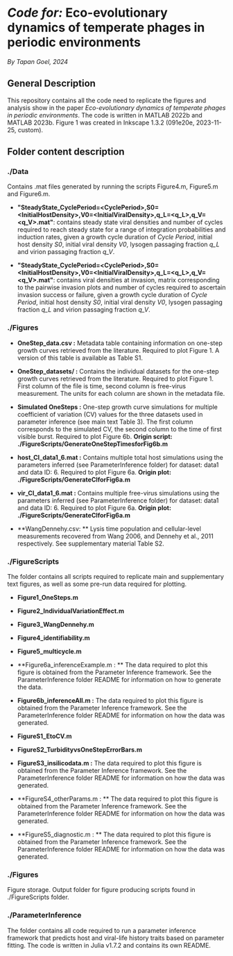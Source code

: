 # *Code for:* Eco-evolutionary dynamics of temperate phages in periodic environments
*By Tapan Goel, 2024*

## General Description

This repository contains all the code need to replicate the figures and analysis show in the paper *Eco-evolutionary dynamics of temperate phages in periodic environments*. The code is written in MATLAB 2022b and MATLAB 2023b. Figure 1 was created in Inkscape 1.3.2 (091e20e, 2023-11-25, custom).

## Folder content description

### ./Data

Contains .mat files generated by running the scripts Figure4.m, Figure5.m and Figure6.m. 
- **"SteadyState_CyclePeriod=\<CyclePeriod\>,S0=\<InitialHostDensity\>,V0=\<InitialViralDensity\>,q_L=\<q_L\>,q_V=\<q_V\>.mat"**: contains steady state viral densities and number of cycles required to reach steady state for a range of integration probabilities and induction rates, given a growth cycle duration of *Cycle Period*, initial host density *S0*, initial viral density *V0*, lysogen passaging fraction *q_L* and virion passaging fraction *q_V*.

- **"SteadyState_CyclePeriod=\<CyclePeriod\>,S0=\<InitialHostDensity\>,V0=\<InitialViralDensity\>,q_L=\<q_L\>,q_V=\<q_V\>.mat"**: contains viral densities at invasion, matrix corresponding to the pairwise invasion plots and number of cycles required to ascertain invasion success or failure, given a growth cycle duration of *Cycle Period*, initial host density *S0*, initial viral density *V0*, lysogen passaging fraction *q_L* and virion passaging fraction *q_V*.

### ./Figures

- **OneStep_data.csv :** Metadata table containing information on one-step growth curves retrieved from the literature. Required to plot Figure 1. A version of this table is available as Table S1. 

- **OneStep_datasets/ :** Contains the individual datasets for the one-step growth curves retrieved from the literature. Required to plot Figure 1. First column of the file is time, second column is free-virus measurement. The units for each column are shown in the metadata file. 

- **Simulated OneSteps :** One-step growth curve simulations for multiple coefficient of variation (CV) values for the three datasets used in parameter inference (see main text Table 3). The first column corresponds to the simulated CV, the second column to the time of first visible burst. Required to plot Figure 6b. **Origin script: ./FigureScripts/GenerateOneStepTimesforFig6b.m**

- **host_CI_data1_6.mat :** Contains multiple total host simulations using the parameters inferred (see ParameterInference folder) for dataset: data1 and data ID: 6. Required to plot Figure 6a. **Origin plot: ./FigureScripts/GenerateCIforFig6a.m**

- **vir_CI_data1_6.mat :** Contains multiple free-virus simulations using the parameters inferred (see ParameterInference folder) for dataset: data1 and data ID: 6. Required to plot Figure 6a. **Origin plot: ./FigureScripts/GenerateCIforFig6a.m**

- **WangDennehy.csv: **  Lysis time population and cellular-level measurements recovered from Wang 2006, and Dennehy et al., 2011 respectively. See supplementary material Table S2. 

### ./FigureScripts

The folder contains all scripts required to replicate main and supplementary text figures, as well as some pre-run data required for plotting. 

- **Figure1_OneSteps.m**

- **Figure2_IndividualVariationEffect.m**

- **Figure3_WangDennehy.m**

- **Figure4_identifiability.m**

- **Figure5_multicycle.m**

- **Figure6a_inferenceExample.m : ** The data required to plot this figure is obtained from the Parameter Inference framework. See the ParameterInference folder README for information on how to generate the data. 

- **Figure6b_inferenceAll.m :** The data required to plot this figure is obtained from the Parameter Inference framework. See the ParameterInference folder README for information on how the data was generated. 

- **FigureS1_EtoCV.m**

- **FigureS2_TurbidityvsOneStepErrorBars.m** 

- **FigureS3_insilicodata.m :** The data required to plot this figure is obtained from the Parameter Inference framework. See the ParameterInference folder README for information on how the data was generated. 

- **FigureS4_otherParams.m : ** The data required to plot this figure is obtained from the Parameter Inference framework. See the ParameterInference folder README for information on how the data was generated. 

- **FigureS5_diagnostic.m : ** The data required to plot this figure is obtained from the Parameter Inference framework. See the ParameterInference folder README for information on how the data was generated. 

### ./Figures
Figure storage. Output folder for figure producing scripts found in ./FigureScripts folder. 

### ./ParameterInference
The folder contains all code required to run a parameter inference framework that predicts host and viral-life history traits based on parameter fitting. The code is written in Julia v1.7.2 and contains its own README. 


